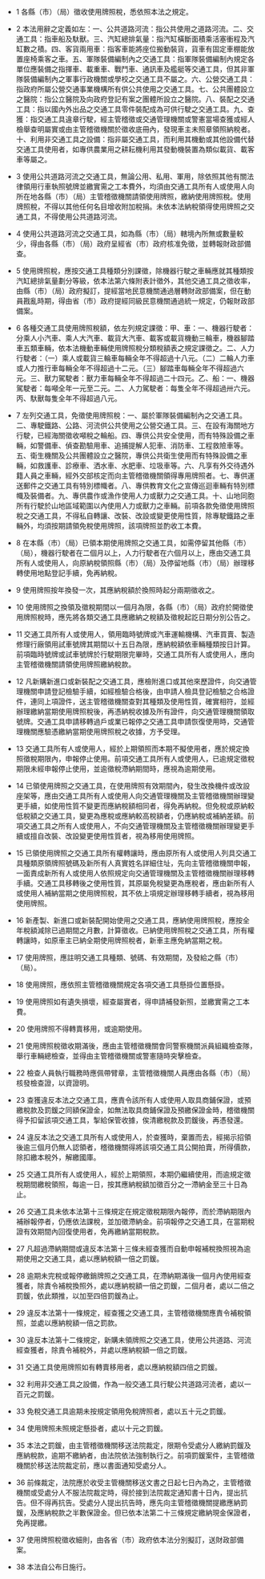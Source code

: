 * 1 各縣（市）（局）徵收使用牌照稅，悉依照本法之規定。

* 2 本法用辭之定義如左：一、公共道路河流：指公共使用之道路河流。二、交通工具：指車船及馱獸。三、汽缸總排氣量：指汽缸橫斷面積乘活塞衝程及汽缸數之積。四、客貨兩用車：指客車能將座位搬動裝貨，貨車有固定車棚能放置座椅乘客之車。五、軍隊裝備編制內之交通工具：指軍隊裝備編制內規定各單位應裝備之指揮車、載重車、戰鬥車、通訊車及艦艇等交通工具，但其非軍隊裝備編制內之軍事行政機關或學校之交通工具不屬之。六、公營交通工具：指政府所屬公營交通事業機構所有供公共使用之交通工具。七、公共團體設立之醫院：指公立醫院及向政府登記有案之團體所設立之醫院。八、裝配之交通工具：指以國內外出品之交通工具零件裝配成為可供行駛之交通工具。九、查獲：指交通工具違章行駛，經主管稽徵或交通管理機關或警憲當場查獲或經人檢舉查明屬實或由主管稽徵機關於徵收底冊內，發現車主未照章領照納稅者。十、利用非交通工具之設備：指非屬交通工具，而利用其機動或其他設備代替交通工具使用者，如專供農業用之耕耘機利用其發動機裝置為類似載貨、載客車等屬之。

* 3 使用公共道路河流之交通工具，無論公用、私用、軍用，除依照其他有關法律領用行車執照號牌並繳實需之工本費外，均須由交通工具所有人或使用人向所在地各縣（市）（局）主管稽徵機關請領使用牌照，繳納使用牌照稅。使用牌照稅，不得以其他任何名目增收附加稅捐。未依本法納稅領得使用牌照之交通工具，不得使用公共道路河流。

* 4 使用公共道路河流之交通工具，如為縣（市）（局）轄境內所無或數量較少，得由各縣（市）（局）政府呈經省（市）政府核准免徵，並轉報財政部備查。

* 5 使用牌照稅，應按交通工具種類分別課徵，除機器行駛之車輛應就其種類按汽缸總排氣量劃分等級，依本法第六條附表計徵外，其他交通工具之徵收率，由縣（市）（局）政府擬訂，提經當地民意機關通過層轉財政部備案，但在動員戡亂時期，得由省（市）政府提經同級民意機關通過統一規定，仍報財政部備案。

* 6 各種交通工具使用牌照稅額，依左列規定課徵：甲、車：一、機器行駛者：分乘人小汽車、乘人大汽車、載貨大汽車、載客或載貨機動三輪車，機器腳踏車五類車輛，依本法機動車輛使用牌照稅分類稅額表之規定課徵之。二、人力行駛者：（一）乘人或載貨三輪車每輛全年不得超過十八元。（二）二輪人力車或人力推行車每輛全年不得超過十二元。（三）腳踏車每輛全年不得超過六元。三、獸力駕駛者：獸力車每輛全年不得超過二十四元。乙、船：一、機器駕駛者：每噸全年一元至二元。二、人力駕駛者：每隻全年不得超過卅六元。丙、馱獸每隻全年不得超過八元。

* 7 左列交通工具，免徵使用牌照稅：一、屬於軍隊裝備編制內之交通工具。二、專駛鐵路、公路、河流供公共使用之公營交通工具。三、在設有海關地方行駛，已經海關徵收噸稅之輪船。四、專供公共安全使用，而有特殊設備之車輛，如警備車、偵查勘驗用車、追捕提解人犯車、消防車、工程救險車等。五、衛生機關及公共團體設立之醫院，專供公共衛生使用而有特殊設備之車輛，如救護車、診療車、洒水車、水肥車、垃圾車等。六、凡享有外交待遇外籍人員之車輛，經外交部核定而向主管稽徵機關領得專用牌照者。七、專供運送郵件之交通工具有特別標幟者。八、專供教育文化之宣傳巡迴車輛有特別標幟及裝備者。九、專供農作或漁作使用人力或獸力之交通工具。十、山地同胞所有行駛於山地區域範圍以內使用人力或獸力之車輛。前項各款免徵使用牌照稅之交通工具，不得私自轉讓、改裝、改設或變更使用性質，除專駛鐵路之車輛外，均須按期請領免稅使用牌照，該項牌照並酌收工本費。

* 8 在本縣（市）（局）已領本期使用牌照之交通工具，如需停留其他縣（市）（局），機器行駛者在二個月以上，人力行駛者在六個月以上，應由交通工具所有人或使用人，向原納稅領照縣（市）（局）及停留地縣（市）（局）辦理移轉使用地點登記手續，免再納稅。

* 9 使用牌照按年換發一次，其應納稅額於換照時起分兩期徵收之。

* 10 使用牌照之換領及徵稅期間以一個月為限，各縣（市）（局）政府於開徵使用牌照稅時，應先將各類交通工具應繳納之稅額及徵稅起訖日期分別公告之。

* 11 交通工具所有人或使用人，領用臨時號牌或汽車運輸機構、汽車買賣、製造修理行廠領用試車號牌其期間以十五日為限，應納稅額依車輛種類按日計算。前項臨時號牌或試車號牌於行駛期限完畢時，交通工具所有人或使用人，應向主管稽徵機關請領使用牌照繳納稅款。

* 12 凡新購新進口或新裝配之交通工具，應檢附進口或其他來歷證件，向交通管理機關申請登記檢驗手續，如經檢驗合格後，由申請人檢具登記檢驗之合格證件，連同上項證件，送主管稽徵機關查對其種類及使用性質，確實相符，並經辦理繳納當期使用牌照稅後，再憑納稅收據及所有證件，向交通管理機關領取號牌。交通工具申請移轉過戶或業已報停之交通工具申請恢復使用時，交通管理機關應驗憑繳納當期使用牌照稅之收據，方予受理。

* 13 交通工具所有人或使用人，經於上期領照而本期不擬使用者，應於規定換照徵稅期限內，申報停止使用。前項交通工具所有人或使用人，已逾規定徵稅期限未經申報停止使用，並逾徵稅滯納期間時，應視為逾期使用。

* 14 已領使用牌照之交通工具，在使用牌照有效期間內，發生改換機件或改設座架等，應由交通工具所有人或使用人向交通管理機關及主管稽徵機關辦理變更手續，如使用性質不變更而應納稅額相同者，得免再納稅。但免稅或原納較低稅額之交通工具，變更為應稅或應納較高稅額者，仍應納稅或補納差額。前項交通工具之所有人或使用人，不向交通管理機關及主管稽徵機關辦理變更手續或擅自改裝、改設變更使用性質者，視為移用使用牌照。

* 15 已領使用牌照之交通工具所有權轉讓時，應由原所有人或使用人列具交通工具種類原領牌照號碼及新所有人真實姓名詳細住址，先向主管稽徵機關申報，一面責成新所有人或使用人依照規定向交通管理機關及主管稽徵機關辦理移轉手續。交通工具移轉後之使用性質，其原屬免稅變更為應稅者，應由新所有人或使用人補納當期之使用牌照稅，其不依上項規定辦理移轉手續者，視為移用使用牌照。

* 16 新產製、新進口或新裝配開始使用之交通工具，應納使用牌照稅，應按全年稅額減除已過期間之月數，計算徵收。已納使用牌照稅之交通工具，所有權轉讓時，如原車主已納全期使用牌照稅者，新車主應免納當期之稅。

* 17 使用牌照，應註明交通工具種類、號碼、有效期間，及發給之縣（市）（局）。

* 18 使用牌照，應依照主管稽徵機關規定各項交通工具懸掛位置懸掛。

* 19 使用牌照如有遺失損壞，經查屬實者，得申請補發新照，並繳實需之工本費。

* 20 使用牌照不得轉賣移用，或逾期使用。

* 21 使用牌照稅徵收期滿後，應由主管稽徵機關會同警察機關派員組織檢查隊，舉行車輛總檢查，並得由主管稽徵機關或警憲隨時突擊檢查。

* 22 檢查人員執行職務時應佩帶臂章，主管稽徵機關人員應由各縣（市）（局）核發檢查證，以資證明。

* 23 查獲違反本法之交通工具，應責令該所有人或使用人取具商鋪保證，或預繳稅款及罰鍰之同額保證金，如無法取具商鋪保證及預繳保證金時，稽徵機關得予扣留該項交通工具，掣給保管收據，俟清繳稅款及罰鍰後，再憑發還。

* 24 違反本法之交通工具所有人或使用人，於查獲時，棄置而去，經揭示招領後逾三個月仍無人認領者，稽徵機關得將該項交通工具公開拍賣，所得價款，除扣繳本稅外，解繳國庫。

* 25 交通工具所有人或使用人，經於上期領照，本期仍繼續使用，而逾規定徵稅期間繳稅領照，每逾一日，按其應納稅額加徵百分之一滯納金至三十日為止。

* 26 交通工具未依本法第十三條規定在規定徵稅期限內報停，而於滯納期限內補辦報停者，仍應依法課稅，並加徵滯納金。前項報停之交通工具，在當期稅證有效期間內回復使用者，免再繳納當期稅款。

* 27 凡超過滯納期間或違反本法第十三條未經查獲而自動申報補稅換照視為逾期使用之交通工具，處以應納稅額一倍之罰鍰。

* 28 逾期未完稅或報停繳銷牌照之交通工具，在滯納期滿後一個月內使用經查獲者，除責令補稅換照外，處以應納稅額一倍之罰鍰，二個月者，處以二倍之罰鍰，依此類推，以加至四倍罰鍰為止。

* 29 違反本法第十一條規定，經查獲之交通工具，主管稽徵機關應責令補稅領照，並處以應納稅額一倍之罰款。

* 30 違反本法第十二條規定，新購未領牌照之交通工具，使用公共道路、河流經查獲者，除責令補稅外，并處以應納稅額一倍之罰鍰。

* 31 交通工具使用牌照如有轉賣移用者，處以應納稅額四倍之罰鍰。

* 32 利用非交通工具之設備，作為一般交通工具行駛公共道路河流者，處以一百元之罰鍰。

* 33 免稅交通工具逾期未按規定領用免稅牌照者，處以五十元之罰鍰。

* 34 使用牌照未照規定懸掛者，處以十元之罰鍰。

* 35 本法之罰鍰，由主管稽徵機關移送法院裁定，限期令受處分人繳納罰鍰及應納稅款，逾期不繳納者，由法院依法強制執行之。前項罰鍰案件，主管稽徵機關於移送法院裁定前，應以書面通知受處分人。

* 36 前條裁定，法院應於收受主管機關移送文書之日起七日內為之，主管稽徵機關或受處分人不服法院裁定時，得於接到法院裁定通知書十日內，提出抗告。但不得再抗告。受處分人提出抗告時，應先向主管稽徵機關提繳應納罰鍰，及應納稅款之半數保證金。但已依本法第二十三條規定繳納現金保證者，免再提繳。

* 37 使用牌照稅徵收細則，由各省（市）政府依本法分別擬訂，送財政部備案。

* 38 本法自公布日施行。

